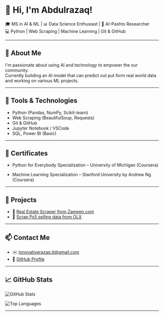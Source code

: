 # 👋 Hi, I'm Abdulrazaq!

🎓 MS in AI & ML | 📊 Data Science Enthusiast | 🧠 AI-Pashto Researcher  
💻 Python | Web Scraping | Machine Learning | Git & GitHub

---

## 📌 About Me

I'm passionate about using AI and technology to empower the our community.  
Currently building an AI model that can predict out put form real world data and working on various ML projects.

---

## 🧰 Tools & Technologies

- Python (Pandas, NumPy, Scikit-learn)
- Web Scraping (BeautifulSoup, Requests)
- Git & GitHub
- Jupyter Notebook / VSCode
- SQL, Power BI (Basic)

---

## 🧾 Certificates

- Python for Everybody Specialization – University of Michigan (Coursera)

- Machine Learning Specialization – Stanford University by Andrew Ng (Coursera)

---

## 🚀 Projects

- 🔗 [Real Estate Scraper from Zameen.com](https://github.com/razaq090/realestate-data-scraper-from-zameen.com-website)
- 🔗 [Scrap Ps5 selling data from OLX](https://github.com/razaq090/olx-ps5-scraper)

---

## 📫 Contact Me

- ✉️ [innovativerazaq.it@gmail.com](mailto:innovativerazaq.it@gmail.com)
- 🔗 [GitHub Profile](https://github.com/razaq090)

---

## 📈 GitHub Stats

![GitHub Stats](https://github-readme-stats.vercel.app/api?username=razaq090&show_icons=true&theme=radical)

![Top Languages](https://github-readme-stats.vercel.app/api/top-langs/?username=razaq090&layout=compact&theme=radical)

---
